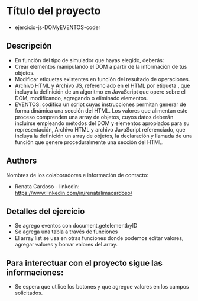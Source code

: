 # Título del proyecto 
* ejercicio-js-DOMyEVENTOS-coder

## Descripción
* En función del tipo de simulador que hayas elegido, deberás:
* Crear elementos manipulando el DOM a partir de la informaciòn de tus objetos.
* Modificar etiquetas existentes en función del resultado de operaciones.
* Archivo HTML y Archivo JS, referenciado en el HTML por etiqueta <script></script>, que incluya la definición de un algoritmo en JavaScript que opere sobre el DOM, modificando, agregando o eliminado elementos.
* EVENTOS:  codifica un script cuyas instrucciones permitan generar de forma dinámica una sección del HTML. Los valores que alimentan este proceso comprenden una array de objetos, cuyos datos deberán incluirse empleando métodos del DOM y elementos apropiados para su representación, Archivo HTML y archivo JavaScript referenciado, que incluya la definición un array de objetos, la declaración y llamada de una función que genere proceduralmente una sección del HTML.


## Authors
Nombres de los colaboradores e información de contacto:
* Renata Cardoso - linkedin: https://www.linkedin.com/in/renatalimacardoso/

## Detalles del ejercicio
* Se agrego eventos con document.getelementbyID
* Se agrega una tabla a través de funciones 
* El array list se usa en otras funciones donde podemos editar valores, agregar valores y borrar valores del array.


## Para interectuar con el proyecto sigue las informaciones:
* Se espera que utilice los botones y que agregue valores en los campos solicitados. 
